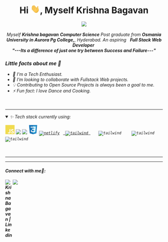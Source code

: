 <html>
<body>
<h1 align="center">Hi <img src="https://raw.githubusercontent.com/ABSphreak/ABSphreak/master/gifs/Hi.gif" width="30px">, Myself Krishna Bagavan</h1>
<p color="#fbb400" align="center">
  <a href="https://github.com/Ratheshan03/readme-typing-svg"><img src="https://readme-typing-svg.herokuapp.com?lines=Computer+Science,student;Full+Stack+Web+Developer;Aspiring+Learner&center=true&width=500&height=50"></a>
</p>

<p align="center">
  <em>
    Myself <b>Krishna bagavan</b> <b>Computer Science</b> Post graduate from <b>Osmania University in Aurora Pg College,</b>, Hyderabad.
    An aspiring &nbsp; <b>Full Stack Web Developer</b>&nbsp; 
  <br>
  <b><i>"---Its a difference of just one try between Success and Failure---"</i></b>
</p>

<h3>Little facts about me 🧑</h3>

- 🧞 I'm a Tech Enthusiast.
- 👯 I’m looking to collaborate with Fullstack Web projects.
- 💡 Contributing to Open Source Projects is always been a goal to me.
- ⚡ Fun fact: I love Dance and Cooking.
<br>

---
 
 <details open="">
<summary>
  ✨ Tech stack currently using:
</summary>
   <br>
<code><a href="https://www.javascript.com/" target="_blank" ><img height="30" src="https://raw.githubusercontent.com/devicons/devicon/master/icons/javascript/javascript-plain.svg"></a></code>
<code><a href="https://reactjs.org/" target="_blank"  target="_blank"><img height="30" src="https://www.vectorlogo.zone/logos/reactjs/reactjs-icon.svg"></a></code>
<code><a href="https://www.w3schools.com/html/" target="_blank"><img height="30" src="https://www.vectorlogo.zone/logos/w3_html5/w3_html5-icon.svg"></a></code>
<code><a href="https://www.w3schools.com/css/" target="_blank"><img height="30" src="https://raw.githubusercontent.com/devicons/devicon/master/icons/css3/css3-original.svg"></a></code>
<code><a href="https://www.netlify.com/" target="_blank"><img src="https://www.vectorlogo.zone/logos/netlify/netlify-icon.svg" alt="netlify"  height="30"></a></code>
 <code> <a href="https://tailwindcss.com/" target="_blank"> <img src="https://www.vectorlogo.zone/logos/tailwindcss/tailwindcss-icon.svg" alt="tailwind" height="30"/> </a> </code>
    <code> <a  target="_blank"> <img src="https://pluralsight2.imgix.net/paths/images/nodejs-45adbe594d.png" alt="tailwind" height="30"/> </a> </code>
    <code> <a  target="_blank"> <img src="https://media.licdn.com/dms/image/D4E12AQEBg943ptCYpg/article-cover_image-shrink_720_1280/0/1686391647921?e=2147483647&v=beta&t=sTfwUvcIfW7Fuby7hMluDfuRJK3HfYMMWc2SyZR7-GA" alt="tailwind" height="30"/> </a> </code>
     <code> <a  target="_blank"> <img src="https://upload.wikimedia.org/wikipedia/commons/thumb/9/93/MongoDB_Logo.svg/2560px-MongoDB_Logo.svg.png" alt="tailwind" height="30"/> </a> </code>
   
 </details>
<br>


<br>

---



---

<h4> Connect with me🤝: <h4>
  </hr>
  <a href="www.linkedin.com/in/krishna-bagavan-270330258" target="_blank">
    
   <img align="left" alt=" Krishna Bagavan | Linkedin" width="24px" src="https://www.vectorlogo.zone/logos/linkedin/linkedin-icon.svg" />

   <a href="https://app.netlify.com/teams/krishnabagavan/sites" target="_blank">
  </a>
  <img src="https://encrypted-tbn0.gstatic.com/images?q=tbn:ANd9GcQrvwgpiqc9FrNeVcW-NQekpPIwIcktyys_nw&s   height="100px width="100px">

 
  <br>
</body>
</html>

<!---
krishnabagavan/krishnabagavan is a ✨ special ✨ repository because its `README.md` (this file) appears on your GitHub profile.
You can click the Preview link to take a look at your changes.
--->
